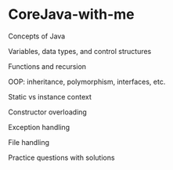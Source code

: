 # CoreJava-with-me
Concepts of Java

Variables, data types, and control structures

Functions and recursion

OOP: inheritance, polymorphism, interfaces, etc.

Static vs instance context

Constructor overloading

Exception handling

File handling 

Practice questions with solutions

